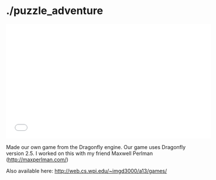 ./puzzle_adventure
=======

<iframe width="560" height="315" src="//www.youtube.com/embed/DG-WL6kEMeU" frameborder="0" allowfullscreen></iframe>

Made our own game from the Dragonfly engine.
Our game uses Dragonfly version 2.5.
I worked on this with my friend Maxwell Perlman (http://maxperlman.com/)  

Also available here: http://web.cs.wpi.edu/~imgd3000/a13/games/
